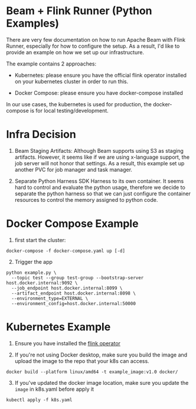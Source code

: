 # Beam + Flink Runner (Python Examples)


There are very few documentation on how to run Apache Beam with Flink Runner, especially for how to configure the setup. As a result, I'd like to provide an example on how we set up our infrastructure.

The example contains 2 approaches:

- Kubernetes:
  please ensure you have the official flink operator installed on your kubernetes cluster in order to run this.

- Docker Compose:
  please ensure you have docker-compose installed


In our use cases, the kubernetes is used for production, the docker-compose is for local testing/development.



# Infra Decision

1. Beam Staging Artifacts: Although Beam supports using S3 as staging artifacts. However, it seems like if we are using x-language support, the job server will not honor that settings. As a result, this example set up another PVC for job manager and task manager.

2. Separate Python Harness SDK Harness to its own container.  It seems hard to control and evaluate the python usage, therefore we decide to separate the python harness so that we can just configure the container resources to control the memory assigned to python code.

# Docker Compose Example 
1. first start the cluster: 
```
docker-compose -f docker-compose.yaml up [-d]
```
2.  Trigger the app
```
python example.py \
  --topic test --group test-group --bootstrap-server host.docker.internal:9092 \
  --job_endpoint host.docker.internal:8099 \
  --artifact_endpoint host.docker.internal:8098 \
  --environment_type=EXTERNAL \
  --environment_config=host.docker.internal:50000
```

# Kubernetes Example 
1. Ensure you have installed the [flink operator](https://nightlies.apache.org/flink/flink-kubernetes-operator-docs-release-1.7/docs/try-flink-kubernetes-operator/quick-start/)

2. If you're not using Docker desktop, make sure you build the image and upload the image to the repo that your k8s can access. 
```
docker build --platform linux/amd64 -t example_image:v1.0 docker/
```
3. If you've updated the docker image location, make sure you update the `image` in k8s.yaml before apply it
```
kubectl apply -f k8s.yaml
```
 
